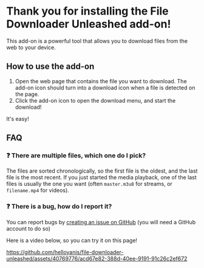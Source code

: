 # Thank you for installing the File Downloader Unleashed add-on!

This add-on is a powerful tool that allows you to download files from the web to your device.

## How to use the add-on

1. Open the web page that contains the file you want to download. The add-on icon should turn into a download icon when a file is detected on the page.
2. Click the add-on icon to open the download menu, and start the download!

It's easy! 

## FAQ

### ❓ There are multiple files, which one do I pick?

The files are sorted chronologically, so the first file is the oldest, and the last file is the most recent. If you just started the media playback, one of the last files is usually the one you want (often `master.m3u8` for streams, or `filename.mp4` for videos).

### ❓ There is a bug, how do I report it?

You can report bugs by [creating an issue on GitHub](https://github.com/helloyanis/live-stream-downloader-unleashed/issues) (you will need a GitHub account to do so)


Here is a video below, so you can try it on this page!

https://github.com/helloyanis/file-downloader-unleashed/assets/40769776/acd67e82-388d-40ee-9191-91c26c2ef672

